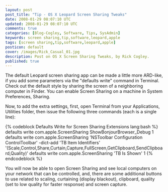 ```yaml
---           
layout: post
post_title: "Tip - OS X Leopard Screen Sharing Tweaks"
date: 2008-01-29 08:07:10 UTC
updated: 2008-01-29 08:07:10 UTC
comments: true
categories: [Blog-Cogley, Software, Tips, SysAdmin]
keywords: screen sharing,tip,software,leopard,apple
tags: [screen sharing,tip,software,leopard,apple]
posticon: default
cover: /images/Rick_Casual_01.jpg
description: Post on OS X Screen Sharing Tweaks, by Rick Cogley.
published: true
---
```

 
The default Leopard screen sharing app can be made a little more ARD-like, if you add some parameters via the "defaults write" command in Terminal. Check out the default style by sharing the screen of a neighboring computer in Finder. You can enable Screen Sharing on a machine in System Preferences, Sharing.

Now, to add the extra settings, first, open Terminal from your Applications, Utilities folder, then issue the following three commands (each is a single line):

{% codeblock Defaults Write for Screen Sharing Extensions lang:bash %}
defaults write com.apple.ScreenSharing ShowBonjourBrowser_Debug 1
defaults write com.apple.ScreenSharing 'NSToolbar Configuration ControlToolbar' -dict-add 'TB Item Identifiers' '(Scale,Control,Share,Curtain,Capture,FullScreen,GetClipboard,SendClipboard,Quality)'
defaults write com.apple.ScreenSharing 'TB Is Shown' 1
{% endcodeblock %}

You will now be able to open Screen Sharing and see local computers on your network that can be controlled, and, there are some additional buttons to use related to scaling, curtaining (display blackout), clipboard, quality (set to low quality for faster response) and screen capture.